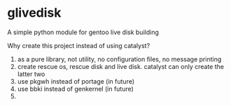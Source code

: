 # glivedisk
A simple python module for gentoo live disk building


Why create this project instead of using catalyst?

1. as a pure library, not utility, no configuration files, no message printing
2. create rescue os, rescue disk and live disk. catalyst can only create the latter two
3. use pkgwh instead of portage (in future)
4. use bbki instead of genkernel (in future)
5. 
